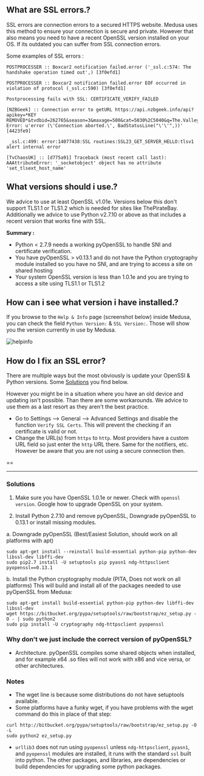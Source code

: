 ## What are SSL errors.?

SSL errors are connection errors to a secured HTTPS website. Medusa uses this method to ensure your connection is secure and private. However that also means you need to have a recent OpenSSL version installed on your OS. If its outdated you can suffer from SSL connection errors.  

Some examples of SSL errors : 

```
POSTPROCESSER :: Boxcar2 notification failed.error ('_ssl.c:574: The handshake operation timed out',) [3f0efd1]
```  

```
POSTPROCESSER :: Boxcar2 notification failed.error EOF occurred in violation of protocol (_ssl.c:590) [3f0efd1]
```  

```
Postprocessing fails with SSL: CERTIFICATE_VERIFY_FAILED
```  
```
[NZBGeek] :: Connection error to getURL https://api.nzbgeek.info/api?apikey=*KEY REMOVED*&tvdbid=262765&season=3&maxage=500&cat=5030%2C5040&q=The.Valleys&limit=100&t=tvsearch&offset=0&ep=7 Error: u'error (\'Connection aborted.\', BadStatusLine("\'\'",))' [4423fe9] 
```  
```
 _ssl.c:499: error:14077438:SSL routines:SSL23_GET_SERVER_HELLO:tlsv1 alert internal error
```  
```
[TvChaosUK] :: [d775a91] Traceback (most recent call last): AAAttributeError: '_socketobject' object has no attribute 'set_tlsext_host_name'
```


## What versions should i use.?

We advice to use at least OpenSSL v1.01e. Versions below this don't support TLS1.1 or TLS1.2 which is needed for sites like ThePirateBay.  
Additionally we advice to use Python v2.7.10 or above as that includes a recent version that works fine with SSL.

**Summary :**  

* Python < 2.7.9 needs a working pyOpenSSL to handle SNI and certificate verification. 
* You have pyOpenSSL > v0.13.1 and do not have the Python cryptography module installed so you have no SNI, and are trying to access a site on shared hosting
* Your system OpenSSL version is less than 1.0.1e and you are trying to access a site using TLS1.1 or TLS1.2 

## How can i see what version i have installed.?

If you browse to the `Help & Info` page (screenshot below) inside Medusa, you can check the field `Python Version:` & `SSL Version:`.
Those will show you the version currently in use by Medusa.   

![helpinfo](https://cloud.githubusercontent.com/assets/7928052/13013132/70b0840c-d1ae-11e5-8894-f3dd8b95dfe9.png)

## How do I fix an SSL error?

There are multiple ways but the most obviously is update your OpenSSl & Python versions. Some [Solutions](https://github.com/pyMedusa/SickRage/wiki/SSL-Errors#solutions) you find below.  

However you might be in a situation where you have an old device and updating isn't possible. Than there are some workarounds. We advice to use them as a last resort as they aren't the best practice.

* Go to Settings --> General --> Advanced Settings and disable the function `Verify SSL Certs`. This will prevent the checking if an certificate is valid or not.  
* Change the URL(s) from `https` to `http`. Most providers have a custom URL field so just enter the `http` URL there. Same for the notifiers, etc. However be aware that you are not using a secure connection then.  

== 
___




### Solutions


1. Make sure you have OpenSSL 1.0.1e or newer. Check with `openssl version`. Google how to upgrade OpenSSL on your system.

2. Install Python 2.7.10 and remove pyOpenSSL, Downgrade pyOpenSSL to 0.13.1 or install missing modules.

a. Downgrade pyOpenSSL (Best/Easiest Solution, should work on all platforms with apt)
```
sudo apt-get install --reinstall build-essential python-pip python-dev libssl-dev libffi-dev
sudo pip2.7 install -U setuptools pip pyasn1 ndg-httpsclient pyopenssl==0.13.1
```

b. Install the Python cryptography module (PITA, Does not work on all platforms)
This will build and install all of the packages needed to use pyOpenSSL from Medusa:
```
sudo apt-get install build-essential python-pip python-dev libffi-dev libssl-dev
wget https://bitbucket.org/pypa/setuptools/raw/bootstrap/ez_setup.py -O - | sudo python2
sudo pip install -U cryptography ndg-httpsclient pyopenssl
```

### Why don't we just include the correct version of pyOpenSSL?
* Architecture. pyOpenSSL compiles some shared objects when installed, and for example x64 .so files will not work with x86 and vice versa, or other architectures.


### Notes

* The wget line is because some distributions do not have setuptools available.
* Some platforms have a funky wget, if you have problems with the wget command do this in place of that step: 
```
curl http://bitbucket.org/pypa/setuptools/raw/bootstrap/ez_setup.py -O -L
sudo python2 ez_setup.py
```
* `urllib3` does not run using `pyopenssl` unless `ndg-httpsclient`, `pyasn1`, and `pyopenssl` modules are installed, it runs with the standard `ssl` built into python. The other packages, and libraries, are dependencies or build dependencies for upgrading some python packages.